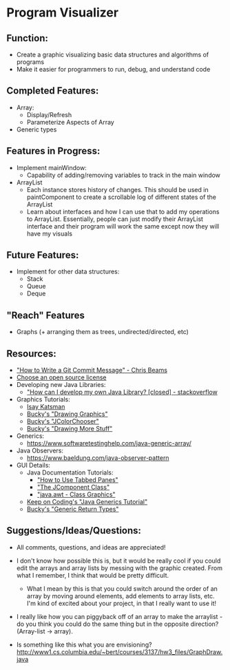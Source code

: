 # Program Visualizer

## Function:
- Create a graphic visualizing basic data structures and algorithms of programs
- Make it easier for programmers to run, debug, and understand code

## Completed Features:
- Array:
    - Display/Refresh
    - Parameterize Aspects of Array
- Generic types

## Features in Progress:
- Implement mainWindow:
  - Capability of adding/removing variables to track in the main window
- ArrayList
  - Each instance stores history of changes. This should be used in paintComponent to create a scrollable log of 
  different states of the ArrayList
  - Learn about interfaces and how I can use that to add my operations to ArrayList. Essentially, people can 
  just modify their ArrayList interface and their program will work the same except now they will have 
  my visuals
 
## Future Features:
- Implement for other data structures:
  - Stack
  - Queue
  - Deque

## "Reach" Features
- Graphs (+ arranging them as trees, undirected/directed, etc)

## Resources:
- ["How to Write a Git Commit Message" - Chris Beams](https://chris.beams.io/posts/git-commit/#imperative)
- [Choose an open source license](https://choosealicense.com/)
- Developing new Java Libraries:
  - ["How can I develop my own Java Library? [closed] - stackoverflow](https://stackoverflow.com/questions/6496597/how-can-i-develop-my-own-java-library)
- Graphics Tutorials:
  - [Isay Katsman](https://www.youtube.com/results?search_query=isay+katsman+java+graphics&ab_channel=thenewboston)
  - [Bucky's "Drawing Graphics"](https://www.youtube.com/watch?v=2l5-5PMUc5Y&ab_channel=thenewboston)
  - [Bucky's "JColorChooser"](https://www.youtube.com/watch?v=052U-bWEXrk&ab_channel=thenewboston)
  - [Bucky's "Drawing More Stuff"](https://www.youtube.com/watch?v=OWOeE90ET6w&list=PLFE2CE09D83EE3E28&index=86&ab_channel=thenewboston)
- Generics:
  - https://www.softwaretestinghelp.com/java-generic-array/
- Java Observers:
  - https://www.baeldung.com/java-observer-pattern
- GUI Details:
  - Java Documentation Tutorials:
    - ["How to Use Tabbed Panes"](https://docs.oracle.com/javase/tutorial/uiswing/components/tabbedpane.html)
    - ["The JComponent Class"](https://docs.oracle.com/javase/tutorial/uiswing/components/jcomponent.html)
    - ["java.awt - Class Graphics"](https://docs.oracle.com/javase/6/docs/api/java/awt/Graphics.html)
  - [Keep on Coding's "Java Generics Tutorial"](https://www.youtube.com/watch?v=h7piyWnQbZA&ab_channel=KeepOnCoding)
  - [Bucky's "Generic Return Types"](https://www.youtube.com/watch?v=QB5pQT45zvg&list=PL27BCE863B6A864E3&index=19&ab_channel=thenewboston)

## Suggestions/Ideas/Questions:
- All comments, questions, and ideas are appreciated!

- I don't know how possible this is, but it would be really cool if you could edit the arrays and array lists by messing with the graphic created.  From what I remember, I think that would be pretty difficult.  
    - What I mean by this is that you could switch around the order of an array by moving around elements, add elements to array lists, etc.  I'm kind of excited about your project, in that I really want to use it!  
- I really like how you can piggyback off of an array to make the arraylist - do you think you could do the same thing but in the opposite direction? (Array-list -> array).
- Is something like this what you are envisioning? http://www1.cs.columbia.edu/~bert/courses/3137/hw3_files/GraphDraw.java


